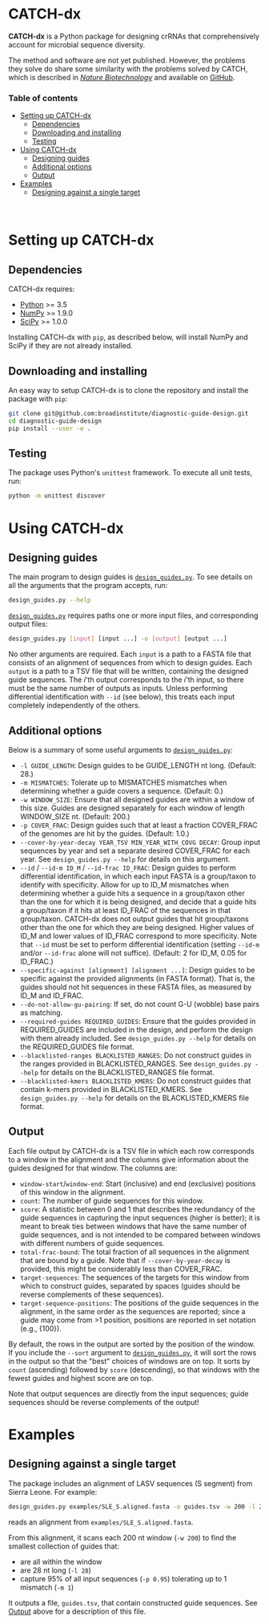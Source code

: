 CATCH-dx
========

**CATCH-dx** is a Python package for designing crRNAs that comprehensively account for microbial sequence diversity.
<br/>

The method and software are not yet published.
However, the problems they solve do share some similarity with the problems solved by CATCH, which is described in [_Nature Biotechnology_](https://www.nature.com/articles/s41587-018-0006-x) and available on [GitHub](https://github.com/broadinstitute/catch).
<br/>

### Table of contents

* [Setting up CATCH-dx](#setting-up-catch-dx)
  * [Dependencies](#dependencies)
  * [Downloading and installing](#downloading-and-installing)
  * [Testing](#testing)
* [Using CATCH-dx](#using-catch-dx)
  * [Designing guides](#designing-guides)
  * [Additional options](#additional-options)
  * [Output](#output)
* [Examples](#examples)
  * [Designing against a single target](#designing-against-a-single-target)
<br/>

# Setting up CATCH-dx

## Dependencies

CATCH-dx requires:
* [Python](https://www.python.org) &gt;= 3.5
* [NumPy](http://www.numpy.org) &gt;= 1.9.0
* [SciPy](https://www.scipy.org) &gt;= 1.0.0

Installing CATCH-dx with `pip`, as described below, will install NumPy and SciPy if they are not already installed.

## Downloading and installing

An easy way to setup CATCH-dx is to clone the repository and install the package with `pip`:
```bash
git clone git@github.com:broadinstitute/diagnostic-guide-design.git
cd diagnostic-guide-design
pip install --user -e .
```

## Testing

The package uses Python's `unittest` framework.
To execute all unit tests, run:
```bash
python -m unittest discover
```

# Using CATCH-dx

## Designing guides

The main program to design guides is [`design_guides.py`](./bin/design_guides.py).
To see details on all the arguments that the program accepts, run:
```bash
design_guides.py --help
```

[`design_guides.py`](./bin/design_guides.py) requires paths one or more input files, and corresponding output files:

```bash
design_guides.py [input] [input ...] -o [output] [output ...]
```

No other arguments are required.
Each `input` is a path to a FASTA file that consists of an alignment of sequences from which to design guides.
Each `output` is a path to a TSV file that will be written, containing the designed guide sequences.
The _i_'th output corresponds to the _i_'th input, so there must be the same number of outputs as inputs.
Unless performing differential identification with `--id` (see below), this treats each input completely independently of the others.

## Additional options

Below is a summary of some useful arguments to [`design_guides.py`](./bin/design_guides.py):

* `-l GUIDE_LENGTH`: Design guides to be GUIDE_LENGTH nt long.
(Default: 28.)
* `-m MISMATCHES`: Tolerate up to MISMATCHES mismatches when determining whether a guide covers a sequence.
(Default: 0.)
* `-w WINDOW_SIZE`: Ensure that all designed guides are within a window of this size.
Guides are designed separately for each window of length WINDOW_SIZE nt.
(Default: 200.)
* `-p COVER_FRAC`: Design guides such that at least a fraction COVER_FRAC of the genomes are hit by the guides.
(Default: 1.0.)
* `--cover-by-year-decay YEAR_TSV MIN_YEAR_WITH_COVG DECAY`: Group input sequences by year and set a separate desired COVER_FRAC for each year.
See `design_guides.py --help` for details on this argument.
* `--id` / `--id-m ID_M` / `--id-frac ID_FRAC`: Design guides to perform differential identification, in which each input FASTA is a group/taxon to identify with specificity.
Allow for up to ID_M mismatches when determining whether a guide hits a sequence in a group/taxon other than the one for which it is being designed, and decide that a guide hits a group/taxon if it hits at least ID_FRAC of the sequences in that group/taxon.
CATCH-dx does not output guides that hit group/taxons other than the one for which they are being designed.
Higher values of ID_M and lower values of ID_FRAC correspond to more specificity.
Note that `--id` must be set to perform differential identification (setting `--id-m` and/or `--id-frac` alone will not suffice).
(Default: 2 for ID_M, 0.05 for ID_FRAC.)
* `--specific-against [alignment] [alignment ...]`: Design guides to be specific against the provided alignments (in FASTA format).
That is, the guides should not hit sequences in these FASTA files, as measured by ID_M and ID_FRAC.
* `--do-not-allow-gu-pairing`: If set, do not count G-U (wobble) base pairs as matching.
* `--required-guides REQUIRED_GUIDES`: Ensure that the guides provided in REQUIRED_GUIDES are included in the design, and perform the design with them already included.
See `design_guides.py --help` for details on the REQUIRED_GUIDES file format.
* `--blacklisted-ranges BLACKLISTED_RANGES`: Do not construct guides in the ranges provided in BLACKLISTED_RANGES.
See `design_guides.py --help` for details on the BLACKLISTED_RANGES file format.
* `--blacklisted-kmers BLACKLISTED_KMERS`: Do not construct guides that contain k-mers provided in BLACKLISTED_KMERS.
See `design_guides.py --help` for details on the BLACKLISTED_KMERS file format.

## Output

Each file output by CATCH-dx is a TSV file in which each row corresponds to a window in the alignment and the columns give information about the guides designed for that window.
The columns are:
* `window-start`/`window-end`: Start (inclusive) and end (exclusive) positions of this window in the alignment.
* `count`: The number of guide sequences for this window.
* `score`: A statistic between 0 and 1 that describes the redundancy of the guide sequences in capturing the input sequences (higher is better); it is meant to break ties between windows that have the same number of guide sequences, and is not intended to be compared between windows with different numbers of guide sequences.
* `total-frac-bound`: The total fraction of all sequences in the alignment that are bound by a guide. Note that if `--cover-by-year-decay` is provided, this might be considerably less than COVER_FRAC.
* `target-sequences`: The sequences of the targets for this window from which to construct guides, separated by spaces (guides should be reverse complements of these sequences).
* `target-sequence-positions`: The positions of the guide sequences in the alignment, in the same order as the sequences are reported; since a guide may come from >1 position, positions are reported in set notation (e.g., \{100\}).

By default, the rows in the output are sorted by the position of the window.
If you include the `--sort` argument to [`design_guides.py`](./bin/design_guides.py), it will sort the rows in the output so that the "best" choices of windows are on top.
It sorts by `count` (ascending) followed by `score` (descending), so that windows with the fewest guides and highest score are on top.

Note that output sequences are directly from the input sequences; guide sequences should be reverse complements of the output!

# Examples

## Designing against a single target

The package includes an alignment of LASV sequences (S segment) from Sierra Leone.
For example:
```bash
design_guides.py examples/SLE_S.aligned.fasta -o guides.tsv -w 200 -l 28 -m 1 -p 0.95
```
reads an alignment from `examples/SLE_S.aligned.fasta`.

From this alignment, it scans each 200 nt window (`-w 200`) to find the smallest collection of guides that:
* are all within the window
* are 28 nt long (`-l 28`)
* capture 95% of all input sequences (`-p 0.95`) tolerating up to 1 mismatch (`-m 1`)

It outputs a file, `guides.tsv`, that contain constructed guide sequences.
See [Output](#output) above for a description of this file.
